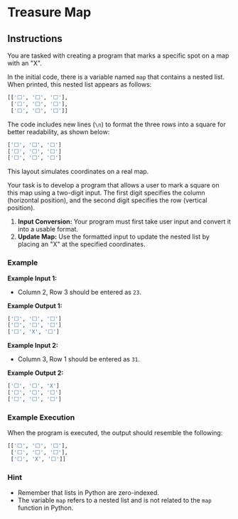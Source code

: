 # Treasure Map

## Instructions

You are tasked with creating a program that marks a specific spot on a map with an "X".

In the initial code, there is a variable named `map` that contains a nested list. When printed, this nested list appears as follows:

```python
[['⬜️', '⬜️', '⬜️'], 
 ['⬜️', '⬜️', '⬜️'], 
 ['⬜️', '⬜️', '⬜️']]
```

The code includes new lines (`\n`) to format the three rows into a square for better readability, as shown below:

```python
['⬜️', '⬜️', '⬜️']
['⬜️', '⬜️', '⬜️']
['⬜️', '⬜️', '⬜️']
```

This layout simulates coordinates on a real map.

Your task is to develop a program that allows a user to mark a square on this map using a two-digit input. The first digit specifies the column (horizontal position), and the second digit specifies the row (vertical position).

1. **Input Conversion:** Your program must first take user input and convert it into a usable format.
2. **Update Map:** Use the formatted input to update the nested list by placing an "X" at the specified coordinates.

### Example

**Example Input 1:**

- Column 2, Row 3 should be entered as `23`.

**Example Output 1:**

```python
['⬜️', '⬜️', '⬜️']
['⬜️', '⬜️', '⬜️']
['⬜️', 'X', '⬜️']
```

**Example Input 2:**

- Column 3, Row 1 should be entered as `31`.

**Example Output 2:**

```python
['⬜️', '⬜️', 'X']
['⬜️', '⬜️', '⬜️']
['⬜️', '⬜️', '⬜️']
```

### Example Execution

When the program is executed, the output should resemble the following:

```python
[['⬜️', '⬜️', '⬜️'],
 ['⬜️', '⬜️', '⬜️'],
 ['⬜️', 'X', '⬜️']]
```

### Hint

- Remember that lists in Python are zero-indexed.
- The variable `map` refers to a nested list and is not related to the `map` function in Python.

